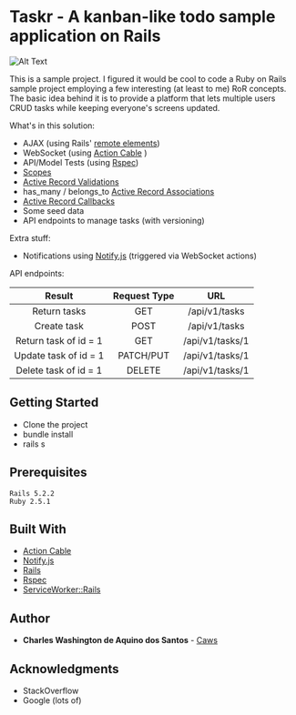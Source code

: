 # Taskr - A kanban-like todo sample application on Rails

![Alt Text](https://i.imgur.com/N51MOOd.gif)

This is a sample project.
I figured it would be cool to code a Ruby on Rails sample project employing a few interesting (at least to me) RoR concepts. 
The basic idea behind it is to provide a platform that lets multiple users CRUD tasks while keeping everyone's screens updated.


What's in this solution:

* AJAX (using Rails' [remote elements](https://guides.rubyonrails.org/working_with_javascript_in_rails.html#remote-elements))
* WebSocket (using  [Action Cable](https://github.com/rails/rails/tree/master/actioncable) )
* API/Model Tests (using [Rspec](https://github.com/rspec/rspec-rails))
* [Scopes](https://guides.rubyonrails.org/active_record_querying.html#scopes)
* [Active Record Validations](https://guides.rubyonrails.org/active_record_validations.html)
* has_many / belongs_to [Active Record Associations](https://guides.rubyonrails.org/association_basics.html)
* [Active Record Callbacks](https://guides.rubyonrails.org/active_record_callbacks.html)
* Some seed data
* API endpoints to manage tasks (with versioning)

Extra stuff:
* Notifications using [Notify.js](https://notifyjs.jpillora.com/) (triggered via WebSocket actions)

API endpoints:

| Result | Request Type | URL |
| :---: | :---: | :---: |
| Return tasks| GET | /api/v1/tasks  |
| Create task | POST | /api/v1/tasks  |
| Return task of id = 1 | GET | /api/v1/tasks/1  |
| Update task of id = 1 | PATCH/PUT | /api/v1/tasks/1  |
| Delete task of id = 1 | DELETE | /api/v1/tasks/1  |

## Getting Started

* Clone the project
* bundle install
* rails s

## Prerequisites

```
Rails 5.2.2
Ruby 2.5.1
```

## Built With

* [Action Cable](https://github.com/rails/rails/tree/master/actioncable)
* [Notify.js](https://notifyjs.jpillora.com/)
* [Rails](https://github.com/rails/rails)
* [Rspec](https://github.com/rspec/rspec-rails)
* [ServiceWorker::Rails](https://github.com/rossta/serviceworker-rails)

## Author

* **Charles Washington de Aquino dos Santos** - [Caws](https://github.com/caws)

## Acknowledgments

* StackOverflow
* Google (lots of)